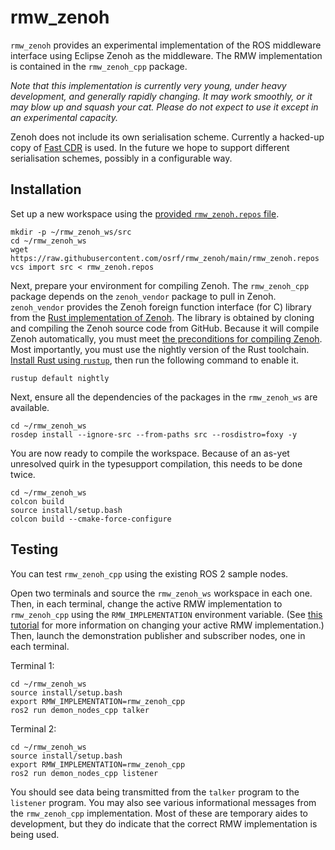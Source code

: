 # rmw_zenoh

`rmw_zenoh` provides an experimental implementation of the ROS middleware interface using Eclipse Zenoh as the middleware.
The RMW implementation is contained in the `rmw_zenoh_cpp` package.

*Note that this implementation is currently very young, under heavy development, and generally rapidly changing.*
*It may work smoothly, or it may blow up and squash your cat.*
*Please do not expect to use it except in an experimental capacity.*

Zenoh does not include its own serialisation scheme.
Currently a hacked-up copy of [Fast CDR]() is used.
In the future we hope to support different serialisation schemes, possibly in a configurable way.


## Installation

Set up a new workspace using the [provided `rmw_zenoh.repos` file](https://raw.githubusercontent.com/osrf/rmw_zenoh/main/rmw_zenoh.repos).

```shell
mkdir -p ~/rmw_zenoh_ws/src
cd ~/rmw_zenoh_ws
wget https://raw.githubusercontent.com/osrf/rmw_zenoh/main/rmw_zenoh.repos
vcs import src < rmw_zenoh.repos
```

Next, prepare your environment for compiling Zenoh.
The `rmw_zenoh_cpp` package depends on the `zenoh_vendor` package to pull in Zenoh.
`zenoh_vendor` provides the Zenoh foreign function interface (for C) library from the [Rust implementation of Zenoh](https://github.com/eclipse-zenoh/zenoh/tree/rust-master).
The library is obtained by cloning and compiling the Zenoh source code from GitHub.
Because it will compile Zenoh automatically, you must meet [the preconditions for compiling Zenoh](https://github.com/eclipse-zenoh/zenoh/tree/rust-master#how-to-build-it).
Most importantly, you must use the nightly version of the Rust toolchain.
[Install Rust using `rustup`](https://rustup.rs/), then run the following command to enable it.

```shell
rustup default nightly
```

Next, ensure all the dependencies of the packages in the `rmw_zenoh_ws` are available.

```shell
cd ~/rmw_zenoh_ws
rosdep install --ignore-src --from-paths src --rosdistro=foxy -y
```

You are now ready to compile the workspace.
Because of an as-yet unresolved quirk in the typesupport compilation, this needs to be done twice.

```shell
cd ~/rmw_zenoh_ws
colcon build
source install/setup.bash
colcon build --cmake-force-configure
```

## Testing

You can test `rmw_zenoh_cpp` using the existing ROS 2 sample nodes.

Open two terminals and source the `rmw_zenoh_ws` workspace in each one.
Then, in each terminal, change the active RMW implementation to `rmw_zenoh_cpp` using the `RMW_IMPLEMENTATION` environment variable.
(See [this tutorial](https://index.ros.org/doc/ros2/Tutorials/Working-with-multiple-RMW-implementations/#specifying-rmw-implementations) for more information on changing your active RMW implementation.)
Then, launch the demonstration publisher and subscriber nodes, one in each terminal.

Terminal 1:

```shell
cd ~/rmw_zenoh_ws
source install/setup.bash
export RMW_IMPLEMENTATION=rmw_zenoh_cpp
ros2 run demon_nodes_cpp talker
```

Terminal 2:

```shell
cd ~/rmw_zenoh_ws
source install/setup.bash
export RMW_IMPLEMENTATION=rmw_zenoh_cpp
ros2 run demon_nodes_cpp listener
```

You should see data being transmitted from the `talker` program to the `listener` program.
You may also see various informational messages from the `rmw_zenoh_cpp` implementation.
Most of these are temporary aides to development, but they do indicate that the correct RMW implementation is being used.
